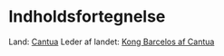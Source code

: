 # Indholdsfortegnelse

Land: [Cantua](Prep/Cantua.md)
Leder af landet: [Kong Barcelos af Cantua](https://github.com/MatiasTvorup/LokesNextBigCampaign/blob/main/The_Big_Campaign_TM/Prep/Kong%20Barcelos%20af%20Cantua.md)
